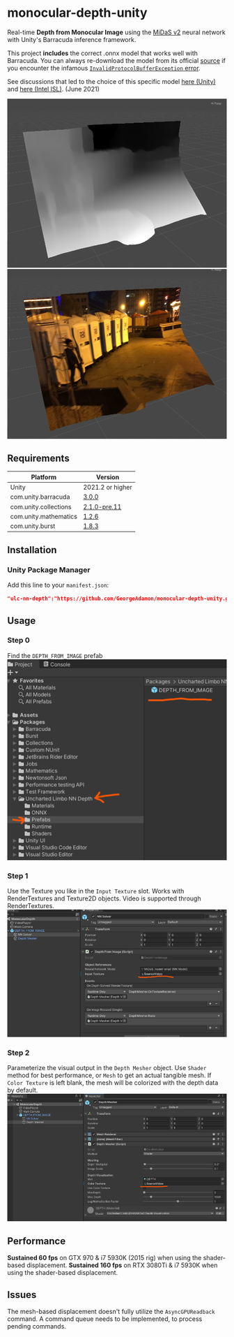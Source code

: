 # monocular-depth-unity
 Real-time **Depth from Monocular Image** using the [MiDaS v2](https://github.com/intel-isl/MiDaS) neural network with Unity's Barracuda inference framework.  
 
 This project **includes** the correct .onnx model that works well with Barracuda. You can always re-download the model from its official [source](https://github.com/intel-isl/MiDaS/releases/download/v2_1/model-small.onnx) if you encounter the infamous [`InvalidProtocolBufferException` error](https://github.com/Unity-Technologies/barracuda-release/issues/143).
 
 See discussions that led to the choice of this specific model [here (Unity)](https://github.com/Unity-Technologies/barracuda-release/issues/187#issuecomment-856702114) and [here (Intel ISL)](https://github.com/intel-isl/MiDaS/issues/113#issuecomment-856693837). (June 2021)

![](img/example_01.png)
![](img/example_02.png)

## Requirements
|Platform|Version|
---|---
|Unity|2021.2 or higher|
|com.unity.barracuda|[3.0.0](https://docs.unity3d.com/Packages/com.unity.barracuda@3.0/changelog/CHANGELOG.html)|
|com.unity.collections|[2.1.0-pre.11](https://docs.unity3d.com/Packages/com.unity.collections@2.1/changelog/CHANGELOG.html)|
|com.unity.mathematics|[1.2.6](https://docs.unity3d.com/Packages/com.unity.mathematics@1.2/changelog/CHANGELOG.html)|
|com.unity.burst|[1.8.3](https://docs.unity3d.com/Packages/com.unity.burst@1.8/changelog/CHANGELOG.html)|

## Installation

### Unity Package Manager
Add this line to your `manifest.json`:
```json
"ulc-nn-depth":"https://github.com/GeorgeAdamon/monocular-depth-unity.git?path=/MonocularDepthBarracuda/Packages/DepthFromImage#main",
```

## Usage
### Step 0
Find the `DEPTH_FROM_IMAGE` prefab  
![](img/step0.png)

### Step 1
Use the Texture you like in the `Input Texture` slot. Works with RenderTextures and Texture2D objects. Video is supported through RenderTextures.  
![](img/step1.png)

### Step 2
Parameterize the visual output in the `Depth Mesher` object. Use `Shader` method for best performance, or `Mesh` to get an actual tangible mesh.
If `Color Texture` is left blank, the mesh will be colorized with the depth data by default.  
![](img/step2.png)

## Performance
**Sustained 60 fps** on GTX 970 & i7 5930K (2015 rig) when using the shader-based displacement.
**Sustained 160 fps** on RTX 3080Ti & i7 5930K when using the shader-based displacement.

## Issues
The mesh-based displacement doesn't fully utilize the `AsyncGPUReadback` command. A command queue needs to be implemented, to process pending commands.
